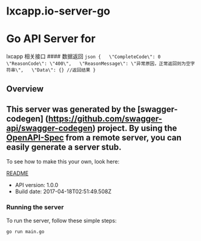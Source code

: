 # lxcapp.io-server-go
# Go API Server for

lxcapp 相关接口   #### 数据返回  ```json {   \"CompleteCode\": 0   \"ReasonCode\": \"400\",   \"ReasonMessage\": \"异常原因，正常返回则为空字符串\",   \"Data\": {} //返回结果 } ```

## Overview
This server was generated by the [swagger-codegen]
(https://github.com/swagger-api/swagger-codegen) project.
By using the [OpenAPI-Spec](https://github.com/OAI/OpenAPI-Specification) from a remote server, you can easily generate a server stub.
-

To see how to make this your own, look here:

[README](https://github.com/swagger-api/swagger-codegen/blob/master/README.md)

- API version: 1.0.0
- Build date: 2017-04-18T02:51:49.508Z


### Running the server
To run the server, follow these simple steps:

```
go run main.go
```


